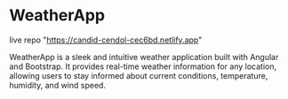 # WeatherApp

live repo
"https://candid-cendol-cec6bd.netlify.app"


WeatherApp is a sleek and intuitive weather application built with Angular and Bootstrap. 
It provides real-time weather information for any location,
allowing users to stay informed about current conditions, temperature, humidity, and wind speed.
